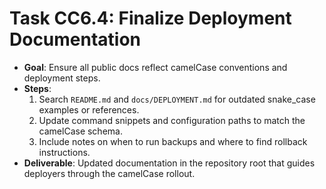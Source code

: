 # Task CC6.4: Finalize Deployment Documentation

- **Goal**: Ensure all public docs reflect camelCase conventions and deployment steps.
- **Steps**:
  1. Search `README.md` and `docs/DEPLOYMENT.md` for outdated snake_case examples or references.
  2. Update command snippets and configuration paths to match the camelCase schema.
  3. Include notes on when to run backups and where to find rollback instructions.
- **Deliverable**: Updated documentation in the repository root that guides deployers through the camelCase rollout.
